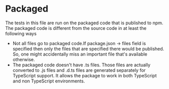# Packaged

The tests in this file are run on the packaged code that is published to npm. The packaged code is different from the source code in at least the following ways

- Not all files go to packaged code.If package.json -> files field is specified then only the files that are specified there would be published. So, one might accidentally miss an important file that's available otherwise.
- The packaged code doesn't have .ts files. Those files are actually converted to .js files and .d.ts files are generated separately for TypeScript support. It allows the package to work in both TypeScript and non TypeScript environments.
